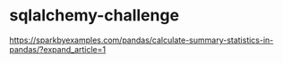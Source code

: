 # sqlalchemy-challenge

https://sparkbyexamples.com/pandas/calculate-summary-statistics-in-pandas/?expand_article=1

